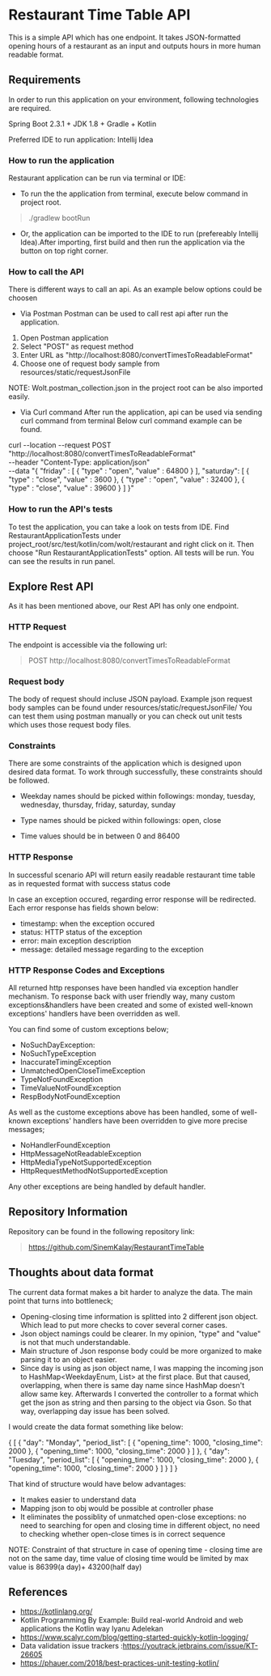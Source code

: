 # Restaurant Time Table API
This is a simple API which has one endpoint. It takes JSON-formatted opening hours of a restaurant as an input
and outputs hours in more human readable format.

## Requirements
In order to run this application on your environment, following technologies are required. 

Spring Boot 2.3.1 + JDK 1.8 + Gradle + Kotlin

Preferred IDE to run application: Intellij Idea

### How to run the application

Restaurant application can be run via terminal or IDE:

* To run the the application from terminal, execute below command in project root.

> ./gradlew bootRun

* Or, the application can be imported to the IDE to run (prefereably Intellij Idea).After importing, first build and then run the application via the button on top right corner.

### How to call the API
There is different ways to call an api. As an example below options could be choosen

* Via Postman
Postman can be used to call rest api after run the application.
1. Open Postman application
2. Select "POST" as  request method
3. Enter URL as "http://localhost:8080/convertTimesToReadableFormat"
4. Choose one of request body sample from resources/static/requestJsonFile

NOTE: Wolt.postman_collection.json in the project root can be also imported
easily.

* Via Curl command
After run the application, api can be used via sending curl command from terminal
Below curl command example can be found.

curl --location --request POST "http://localhost:8080/convertTimesToReadableFormat" \
  --header "Content-Type: application/json" \
  --data "{
  \"friday\" : [
    {
      \"type\" : \"open\",
      \"value\" : 64800
    }
  ],
  \"saturday\": [
    {
      \"type\" : \"close\",
      \"value\" : 3600
    },
    {
      \"type\" : \"open\",
      \"value\" : 32400
    },
    {
      \"type\" : \"close\",
      \"value\" : 39600
    }
  ]
}"

### How to run the API's tests
To test the application, you can take a look on tests from IDE. Find RestaurantApplicationTests under 
project_root/src/test/kotlin/com/wolt/restaurant and right click on it. Then choose
"Run RestaurantApplicationTests" option. All tests will be run. You can see the results
in run panel.

## Explore Rest API
As it has been mentioned above, our Rest API has only one endpoint.

### HTTP Request
The endpoint is accessible via the following url:

> POST http://localhost:8080/convertTimesToReadableFormat

### Request body

The body of request should incluse JSON payload.
Example json request body samples can be found under resources/static/requestJsonFile/
You can test them using postman manually or you can check out unit tests which uses
those request body files. 

### Constraints
There are some constraints of the application which is designed upon
desired data format. To work through successfully, these constraints
should be followed.

* Weekday names should be picked within followings: 
  monday, tuesday, wednesday, thursday, friday, saturday, sunday
  
* Type names should be picked within followings: open, close

* Time values should be in between 0 and 86400

### HTTP Response
In successful scenario API will return easily readable restaurant time
table as in requested format with success status code

In case an exception occured, regarding error response will be redirected.
Each error response has fields shown below:

* timestamp: when the exception occured
* status: HTTP status of the exception
* error: main exception description
* message: detailed message regarding to the exception

### HTTP Response Codes and Exceptions
All returned http responses have been handled via exception handler
mechanism. To response back with user friendly way, many custom
exceptions&handlers have been created and some of existed well-known
exceptions' handlers have been overridden as well.

You can find some of custom exceptions below;
* NoSuchDayException: 
* NoSuchTypeException
* InaccurateTimingException
* UnmatchedOpenCloseTimeException
* TypeNotFoundException
* TimeValueNotFoundException
* RespBodyNotFoundException

As well as the custome exceptions above has been handled, some of
well-known exceptions' handlers have been overridden to give more
precise messages;
* NoHandlerFoundException
* HttpMessageNotReadableException
* HttpMediaTypeNotSupportedException
* HttpRequestMethodNotSupportedException

Any other exceptions are being handled by default handler.

## Repository Information

Repository can be found in the following repository link:
> https://github.com/SinemKalay/RestaurantTimeTable

## Thoughts about data format
The current data format makes a bit harder to analyze the data. The main point that turns into bottleneck;
* Opening-closing time information is splitted into 2 different json object. Which lead to put more checks to cover several corner cases.
* Json object namings could be clearer. In my opinion, "type" and "value" is not that much understandable.
* Main structure of Json response body could be more organized to make parsing it to an object easier.
* Since day is using as json object name, I was mapping the incoming json to HashMap<WeekdayEnum, List<TypeValueDTO>> at the first place.
But that caused, overlapping, when there is same day name since HashMap doesn't allow same key. Afterwards I converted the controller to
a format which get the json as string and then parsing to the object via Gson. So that way, overlapping day issue has been solved.

I would create the data format something like below:

{
  [
	{
		"day": "Monday",
		"period_list": [
			{
				"opening_time": 1000,
				"closing_time": 2000
			},
			{
				"opening_time": 1000,
				"closing_time": 2000
			}
		]
	},
	{
		"day": "Tuesday",
		"period_list": [
			{
				"opening_time": 1000,
				"closing_time": 2000
			},
			{
				"opening_time": 1000,
				"closing_time": 2000
			}
		]
	}
  ]
}

That kind of structure would have below advantages:
* It makes easier to understand data
* Mapping json to obj would be possible at controller phase
* It eliminates the possiblity of unmatched open-close exceptions:
  	no need to searching for open and closing time in different object, 
	no need to checking whether open-close times is in correct sequence

NOTE: Constraint of that structure in case of opening time - closing time
are not on the same day, time value of closing time would be limited by max
value is 86399(a day)+ 43200(half day) 


## References
* https://kotlinlang.org/
* Kotlin Programming By Example: Build real-world Android and web applications the Kotlin way
  Iyanu Adelekan
* https://www.scalyr.com/blog/getting-started-quickly-kotlin-logging/
* Data validation issue trackers :https://youtrack.jetbrains.com/issue/KT-26605
* https://phauer.com/2018/best-practices-unit-testing-kotlin/